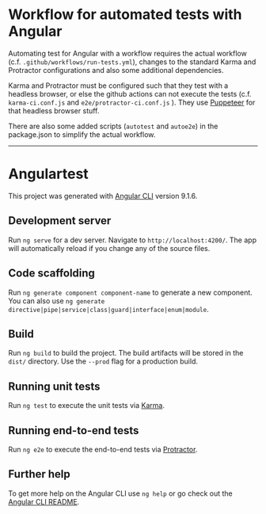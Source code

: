 # Workflow for automated tests with Angular

Automating test for Angular with a workflow requires the actual workflow (c.f. `.github/workflows/run-tests.yml`), changes to the standard Karma and Protractor configurations and also some additional dependencies.


Karma and Protractor must be configured such that they test with a headless browser, or else the github actions can not execute the tests (c.f. `karma-ci.conf.js` and `e2e/protractor-ci.conf.js` ).
They use [Puppeteer](https://www.npmjs.com/package/puppeteer) for that headless browser stuff.


There are also some added scripts (`autotest` and `autoe2e`) in the package.json to simplify the actual workflow.

---

# Angulartest

This project was generated with [Angular CLI](https://github.com/angular/angular-cli) version 9.1.6.

## Development server

Run `ng serve` for a dev server. Navigate to `http://localhost:4200/`. The app will automatically reload if you change any of the source files.

## Code scaffolding

Run `ng generate component component-name` to generate a new component. You can also use `ng generate directive|pipe|service|class|guard|interface|enum|module`.

## Build

Run `ng build` to build the project. The build artifacts will be stored in the `dist/` directory. Use the `--prod` flag for a production build.

## Running unit tests

Run `ng test` to execute the unit tests via [Karma](https://karma-runner.github.io).

## Running end-to-end tests

Run `ng e2e` to execute the end-to-end tests via [Protractor](http://www.protractortest.org/).

## Further help

To get more help on the Angular CLI use `ng help` or go check out the [Angular CLI README](https://github.com/angular/angular-cli/blob/master/README.md).
